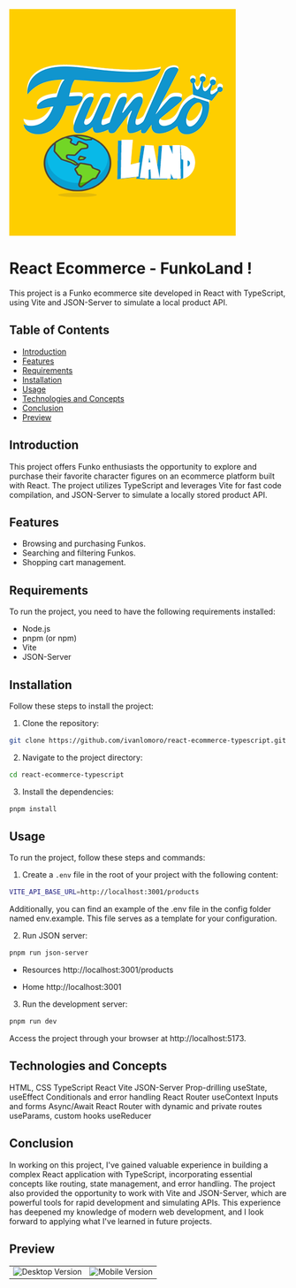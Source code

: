 <img src="/src/assets/imgs/favicon_page.png" alt="tittle pag"/>

# React Ecommerce - FunkoLand !

This project is a Funko ecommerce site developed in React with TypeScript, using Vite and JSON-Server to simulate a local product API.

## Table of Contents
- [Introduction](#introduction)
- [Features](#features)
- [Requirements](#requirements)
- [Installation](#installation)
- [Usage](#usage)
- [Technologies and Concepts](#technologies-and-concepts)
- [Conclusion](#conclusion)
- [Preview](#preview)

## Introduction

This project offers Funko enthusiasts the opportunity to explore and purchase their favorite character figures on an ecommerce platform built with React. The project utilizes TypeScript and leverages Vite for fast code compilation, and JSON-Server to simulate a locally stored product API.

## Features
- Browsing and purchasing Funkos.
- Searching and filtering Funkos.
- Shopping cart management.

## Requirements
To run the project, you need to have the following requirements installed:
- Node.js
- pnpm (or npm)
- Vite
- JSON-Server

## Installation
Follow these steps to install the project:
1. Clone the repository:
```sh
git clone https://github.com/ivanlomoro/react-ecommerce-typescript.git
```

2. Navigate to the project directory:
```sh
cd react-ecommerce-typescript
```

3. Install the dependencies:
```sh
pnpm install
```

## Usage

To run the project, follow these steps and commands:

1. Create a `.env` file in the root of your project with the following content:
```sh
VITE_API_BASE_URL=http://localhost:3001/products
```
Additionally, you can find an example of the .env file in the config folder named env.example. This file serves as a template for your configuration.

2. Run JSON server:

 ```sh
pnpm run json-server
```
- Resources
  http://localhost:3001/products

 - Home
  http://localhost:3001

3. Run the development server:

 ```sh
pnpm run dev
```

Access the project through your browser at http://localhost:5173.

## Technologies and Concepts
HTML, CSS
TypeScript
React
Vite
JSON-Server
Prop-drilling
useState, useEffect
Conditionals and error handling
React Router
useContext
Inputs and forms
Async/Await
React Router with dynamic and private routes
useParams, custom hooks
useReducer

## Conclusion
In working on this project, I've gained valuable experience in building a complex React application with TypeScript, incorporating essential concepts like routing, state management, and error handling. The project also provided the opportunity to work with Vite and JSON-Server, which are powerful tools for rapid development and simulating APIs. This experience has deepened my knowledge of modern web development, and I look forward to applying what I've learned in future projects.

## Preview
<table>
  <tr>
    <td><img src="./src/assets/preview/desktopVersion.gif" alt="Desktop Version" width="400"/></td>
    <td><img src="./src/assets/preview/mobileVersion.gif" alt="Mobile Version" width="400"/></td>
  </tr>
</table>